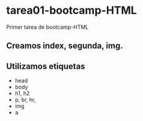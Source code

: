# tarea01-bootcamp-HTML

Primer tarea de bootcamp-HTML

## Creamos index, segunda, img.

## Utilizamos etiquetas
- head
- body
- h1, h2
- p, br, hr,
- img
- a